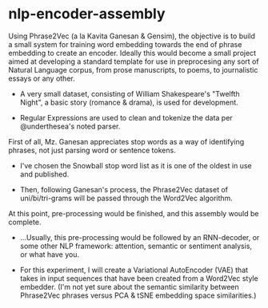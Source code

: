 # nlp-encoder-assembly

Using Phrase2Vec (a la Kavita Ganesan & Gensim), the objective is to build a small system for training word embedding towards the end of phrase embedding to create an encoder. Ideally this would become a small project aimed at developing a standard template for use in preprocesing any sort of Natural Language corpus, from prose manuscripts, to poems, to journalistic essays or any other.

- A very small dataset, consisting of William Shakespeare's "Twelfth Night", a basic story (romance & drama), is used for development.

- Regular Expressions are used to clean and tokenize the data per @underthesea's noted parser.

First of all, Mz. Ganesan appreciates stop words as a way of identifying phrases, not just parsing word or sentence tokens.

- I've chosen the Snowball stop word list as it is one of the oldest in use and published.

- Then, following Ganesan's process, the Phrase2Vec dataset of uni/bi/tri-grams will be passed through the Word2Vec algorithm. 

At this point, pre-processing would be finished, and this assembly would be complete.

- ...Usually, this pre-processing would be followed by an RNN-decoder, or some other NLP framework: attention, semantic or sentiment analysis, or what have you. 

- For this experiment, I will create a Variational AutoEncoder (VAE) that takes in input sequences that have been created from a Word2Vec style embedder. (I'm not yet sure about the semantic similarity between Phrase2Vec phrases versus PCA & tSNE embedding space similarities.)


